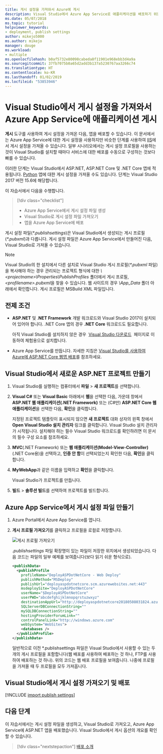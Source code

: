 ```yaml
---
title: 게시 설정을 가져와서 Azure에 게시
description: Visual Studio에서 Azure App Service로 애플리케이션을 배포하기 위한 게시 프로필 만들기 및 가져오기
ms.date: 05/07/2018
ms.topic: tutorial
helpviewer_keywords:
- deployment, publish settings
author: mikejo5000
ms.author: mikejo
manager: douge
ms.workload:
- multiple
ms.openlocfilehash: b0af5732e80098cabeda8f11901e968ebb3d4a9a
ms.sourcegitcommit: 37fb7075b0a65d2add3b137a5230767aa3266c74
ms.translationtype: HT
ms.contentlocale: ko-KR
ms.lasthandoff: 01/02/2019
ms.locfileid: "53853946"
---
```

# <a name="publish-an-application-to-azure-app-service-by-importing-publish-settings-in-visual-studio"></a>Visual Studio에서 게시 설정을 가져와서 Azure App Service에 애플리케이션 게시

**게시** 도구를 사용하여 게시 설정을 가져온 다음, 앱을 배포할 수 있습니다. 이 문서에서는 Azure App Service에 대한 게시 설정을 사용하지만 비슷한 단계를 사용하여 [IIS](../deployment/tutorial-import-publish-settings-iis.md)에서 게시 설정을 가져올 수 있습니다. 일부 시나리오에서는 게시 설정 프로필을 사용하는 것이 Visual Studio를 설치할 때마다 서비스에 대한 배포를 수동으로 구성하는 것보다 빠를 수 있습니다.

이러한 단계는 Visual Studio에서 ASP.NET, ASP.NET Core 및 .NET Core 앱에 적용됩니다. [Python](../python/publishing-python-web-applications-to-azure-from-visual-studio.md) 앱에 대한 게시 설정을 가져올 수도 있습니다. 단계는 Visual Studio 2017 버전 15.6에 해당합니다.

이 자습서에서 다음을 수행합니다.

> [!div class="checklist"]
> * Azure App Service에서 게시 설정 파일 생성
> * Visual Studio로 게시 설정 파일 가져오기
> * 앱을 Azure App Service에 배포

게시 설정 파일(*\*.publishsettings*)은 Visual Studio에서 생성되는 게시 프로필(*\*.pubxml*)과 다릅니다. 게시 설정 파일은 Azure App Service에서 만들어진 다음, Visual Studio로 가져올 수 있습니다.

> [!NOTE]
> Visual Studio의 한 설치에서 다른 설치로 Visual Studio 게시 프로필(*\*.pubxml* 파일)을 복사해야 하는 경우 관리되는 프로젝트 형식에 대한 *\\<projectname\>\Properties\PublishProfiles* 폴더에서 게시 프로필, *\<profilename\>.pubxml*을 찾을 수 있습니다. 웹 사이트의 경우 *\App_Data* 폴더 아래에서 확인합니다. 게시 프로필은 MSBuild XML 파일입니다.

## <a name="prerequisites"></a>전제 조건

* **ASP.NET** 및 .**NET Framework** 개발 워크로드와 Visual Studio 2017이 설치되어 있어야 합니다. .NET Core 앱의 경우 **.NET Core** 워크로드도 필요합니다.

    아직 Visual Studio를 설치하지 않은 경우  [Visual Studio 다운로드](https://visualstudio.microsoft.com/downloads/?utm_medium=microsoft&utm_source=docs.microsoft.com&utm_campaign=button+cta&utm_content=download+vs2017)  페이지로 이동하여 체험용으로 설치합니다.

* Azure App Service를 만듭니다. 자세한 지침은 [Visual Studio를 사용하여 Azure에 ASP.NET Core 웹앱 배포](/aspnet/core/tutorials/publish-to-azure-webapp-using-vs)를 참조하세요.

## <a name="create-a-new-aspnet-project-in-visual-studio"></a>Visual Studio에서 새로운 ASP.NET 프로젝트 만들기

1. Visual Studio를 실행하는 컴퓨터에서 **파일** > **새 프로젝트**를 선택합니다.

1. **Visual C#**  또는 **Visual Basic** 아래에서 **웹**을 선택한 다음, 가운데 창에서 **ASP.NET 웹 애플리케이션(.NET Framework)** 또는 (C#만) **ASP.NET Core 웹 애플리케이션**을 선택한 다음, **확인**을 클릭합니다.

    지정된 프로젝트 템플릿이 표시되지 않으면 **새 프로젝트** 대화 상자의 왼쪽 창에서 **Open Visual Studio 설치 관리자** 링크를 클릭합니다. Visual Studio 설치 관리자가 시작됩니다. 설치해야 하는 필수 Visual Studio 워크로드를 확인하려면 이 문서의 필수 구성 요소를 참조하세요.

1. **MVC**(.NET Framework) 또는 **웹 애플리케이션(Model-View-Controller)**(.NET Core용)을 선택하고, **인증 안 함**이 선택되었는지 확인한 다음, **확인**을 클릭합니다.

1. **MyWebApp**과 같은 이름을 입력하고 **확인**을 클릭합니다.

    Visual Studio가 프로젝트를 만듭니다.

1. **빌드** > **솔루션 빌드**를 선택하여 프로젝트를 빌드합니다.

## <a name="create-the-publish-settings-file-in-azure-app-service"></a>Azure App Service에서 게시 설정 파일 만들기

1. Azure Portal에서 Azure App Service를 엽니다.

1. **게시 프로필 가져오기**를 클릭하고 프로필을 로컬로 저장합니다.

    ![게시 프로필 가져오기](../deployment/media/tutorial-azure-app-service-get-publish-profile.png)

    *.publishsettings* 파일 확장명이 있는 파일이 저장한 위치에서 생성되었습니다. 다음 코드는 파일의 일부 예제를 보여줍니다(보다 읽기 쉬운 형식으로).

    ```xml
    <publishData>
      <publishProfile
        profileName="DeployASPDotNetCore - Web Deploy"
        publishMethod="MSDeploy"
        publishUrl="deployaspdotnetcore.scm.azurewebsites.net:443"
        msdeploySite="DeployASPDotNetCore"
        userName="$DeployASPDotNetCore"
        userPWD="abcdefghijklmnopqrstuzwxyz"
        destinationAppUrl="http://deployaspdotnetcore20180508031824.azurewebsites.net"
        SQLServerDBConnectionString=""
        mySQLDBConnectionString=""
        hostingProviderForumLink=""
        controlPanelLink="http://windows.azure.com"
        webSystem="WebSites">
        <databases />
      </publishProfile>
    </publishData>
    ```
    일반적으로 이전 *.publishsettings 파일은 Visual Studio에서 사용할 수 있는 두 개의 게시 프로필을 포함합니다(웹 배포를 사용하여 배포하는 것 하나, FTP를 사용하여 배포하는 것 하나). 위의 코드는 웹 배포 프로필을 보여줍니다. 나중에 프로필을 가져올 때 두 프로필을 모두 가져옵니다.

## <a name="import-the-publish-settings-in-visual-studio-and-deploy"></a>Visual Studio에서 게시 설정 가져오기 및 배포

[!INCLUDE [import publish settings](../deployment/includes/import-publish-settings-vs.md)]

## <a name="next-steps"></a>다음 단계

이 자습서에서는 게시 설정 파일을 생성하고, Visual Studio로 가져오고, Azure App Service에 ASP.NET 앱을 배포했습니다. Visual Studio에서 게시 옵션의 개요를 확인할 수 있습니다.

> [!div class="nextstepaction"]
> [배포 소개](../deployment/deploying-applications-services-and-components.md)
